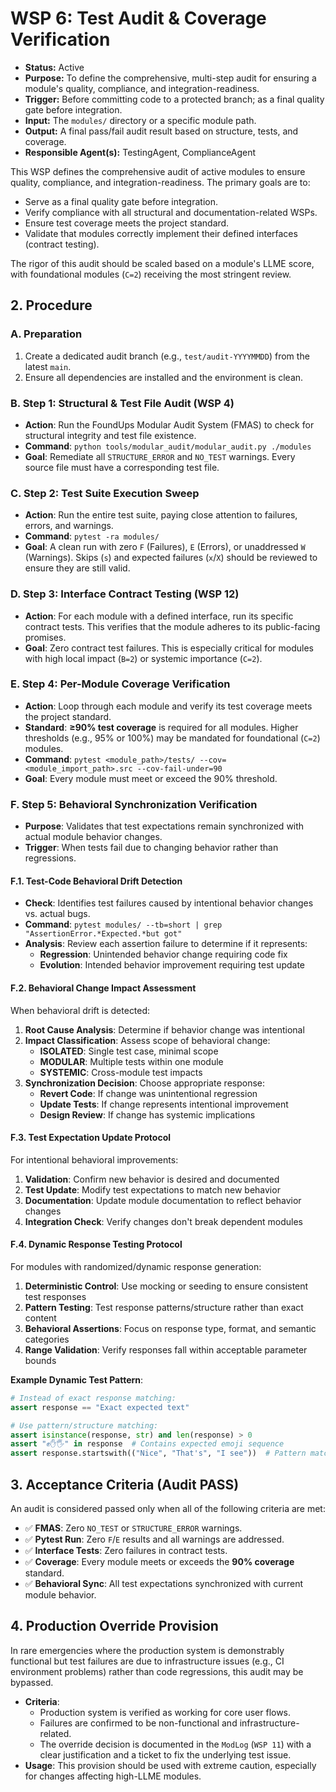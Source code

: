 # WSP 6: Test Audit & Coverage Verification
- **Status:** Active
- **Purpose:** To define the comprehensive, multi-step audit for ensuring a module's quality, compliance, and integration-readiness.
- **Trigger:** Before committing code to a protected branch; as a final quality gate before integration.
- **Input:** The `modules/` directory or a specific module path.
- **Output:** A final pass/fail audit result based on structure, tests, and coverage.
- **Responsible Agent(s):** TestingAgent, ComplianceAgent

This WSP defines the comprehensive audit of active modules to ensure quality, compliance, and integration-readiness. The primary goals are to:
-   Serve as a final quality gate before integration.
-   Verify compliance with all structural and documentation-related WSPs.
-   Ensure test coverage meets the project standard.
-   Validate that modules correctly implement their defined interfaces (contract testing).

The rigor of this audit should be scaled based on a module's LLME score, with foundational modules (`C=2`) receiving the most stringent review.

## 2. Procedure

### A. Preparation
1.  Create a dedicated audit branch (e.g., `test/audit-YYYYMMDD`) from the latest `main`.
2.  Ensure all dependencies are installed and the environment is clean.

### B. Step 1: Structural & Test File Audit (WSP 4)
-   **Action**: Run the FoundUps Modular Audit System (FMAS) to check for structural integrity and test file existence.
-   **Command**: `python tools/modular_audit/modular_audit.py ./modules`
-   **Goal**: Remediate all `STRUCTURE_ERROR` and `NO_TEST` warnings. Every source file must have a corresponding test file.

### C. Step 2: Test Suite Execution Sweep
-   **Action**: Run the entire test suite, paying close attention to failures, errors, and warnings.
-   **Command**: `pytest -ra modules/`
-   **Goal**: A clean run with zero `F` (Failures), `E` (Errors), or unaddressed `W` (Warnings). Skips (`s`) and expected failures (`x`/`X`) should be reviewed to ensure they are still valid.

### D. Step 3: Interface Contract Testing (WSP 12)
-   **Action**: For each module with a defined interface, run its specific contract tests. This verifies that the module adheres to its public-facing promises.
-   **Goal**: Zero contract test failures. This is especially critical for modules with high local impact (`B=2`) or systemic importance (`C=2`).

### E. Step 4: Per-Module Coverage Verification
-   **Action**: Loop through each module and verify its test coverage meets the project standard.
-   **Standard**: **≥90% test coverage** is required for all modules. Higher thresholds (e.g., 95% or 100%) may be mandated for foundational (`C=2`) modules.
-   **Command**: `pytest <module_path>/tests/ --cov=<module_import_path>.src --cov-fail-under=90`
-   **Goal**: Every module must meet or exceed the 90% threshold.

### F. Step 5: Behavioral Synchronization Verification
-   **Purpose**: Validates that test expectations remain synchronized with actual module behavior changes.
-   **Trigger**: When tests fail due to changing behavior rather than regressions.

#### F.1. Test-Code Behavioral Drift Detection
-   **Check**: Identifies test failures caused by intentional behavior changes vs. actual bugs.
-   **Command**: `pytest modules/ --tb=short | grep "AssertionError.*Expected.*but got"`
-   **Analysis**: Review each assertion failure to determine if it represents:
    - **Regression**: Unintended behavior change requiring code fix
    - **Evolution**: Intended behavior improvement requiring test update

#### F.2. Behavioral Change Impact Assessment
When behavioral drift is detected:
1. **Root Cause Analysis**: Determine if behavior change was intentional
2. **Impact Classification**: Assess scope of behavioral change:
   - **ISOLATED**: Single test case, minimal scope
   - **MODULAR**: Multiple tests within one module  
   - **SYSTEMIC**: Cross-module test impacts
3. **Synchronization Decision**: Choose appropriate response:
   - **Revert Code**: If change was unintentional regression
   - **Update Tests**: If change represents intentional improvement
   - **Design Review**: If change has systemic implications

#### F.3. Test Expectation Update Protocol
For intentional behavioral improvements:
1. **Validation**: Confirm new behavior is desired and documented
2. **Test Update**: Modify test expectations to match new behavior
3. **Documentation**: Update module documentation to reflect behavior changes
4. **Integration Check**: Verify changes don't break dependent modules

#### F.4. Dynamic Response Testing Protocol
For modules with randomized/dynamic response generation:
1. **Deterministic Control**: Use mocking or seeding to ensure consistent test responses
2. **Pattern Testing**: Test response patterns/structure rather than exact content
3. **Behavioral Assertions**: Focus on response type, format, and semantic categories
4. **Range Validation**: Verify responses fall within acceptable parameter bounds

**Example Dynamic Test Pattern**:
```python
# Instead of exact response matching:
assert response == "Exact expected text"

# Use pattern/structure matching:
assert isinstance(response, str) and len(response) > 0
assert "✊✋🖐️" in response  # Contains expected emoji sequence
assert response.startswith(("Nice", "That's", "I see"))  # Pattern matching
```

## 3. Acceptance Criteria (Audit PASS)

An audit is considered passed only when all of the following criteria are met:
-   ✅ **FMAS**: Zero `NO_TEST` or `STRUCTURE_ERROR` warnings.
-   ✅ **Pytest Run**: Zero `F`/`E` results and all warnings are addressed.
-   ✅ **Interface Tests**: Zero failures in contract tests.
-   ✅ **Coverage**: Every module meets or exceeds the **90% coverage** standard.
-   ✅ **Behavioral Sync**: All test expectations synchronized with current module behavior.

## 4. Production Override Provision

In rare emergencies where the production system is demonstrably functional but test failures are due to infrastructure issues (e.g., CI environment problems) rather than code regressions, this audit may be bypassed.

-   **Criteria**:
    -   Production system is verified as working for core user flows.
    -   Failures are confirmed to be non-functional and infrastructure-related.
    -   The override decision is documented in the `ModLog` (`WSP 11`) with a clear justification and a ticket to fix the underlying test issue.
-   **Usage**: This provision should be used with extreme caution, especially for changes affecting high-LLME modules.
